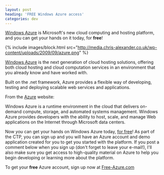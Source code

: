 ```yaml
---
layout: post
heading: 'FREE Windows Azure access'
categories: dev
---
```


[Windows Azure](http://free-azure.com) is Microsoft's new cloud computing and hosting platform, and you can get your hands on it today, for **free**!

{% include images/block.html src="http://media.chris-alexander.co.uk/wp-content/uploads/2009/09/azure.png" %}

[Windows Azure](http://free-azure.com) is the next generation of cloud hosting solutions, offering both cloud hosting and cloud computation services in an environment that you already know and have worked with.

Built on the .net framework, Azure provides a flexible way of developing, testing and deploying scalable web services and applications.

From the [Azure](http://www.microsoft.com/azure) website:

Windows Azure is a runtime environment in the cloud that delivers on-demand compute, storage, and automated systems management. Windows Azure provides developers with the ability to host, scale, and manage Web applications on the Internet through Microsoft data centers.

Now *you* can get your hands on Windows Azure today, [for free](http://free-azure.com)! As part of the CTP, you can sign up and you will have an Azure account and demo application created for you to get you started with the platform. If you post a comment below when you sign up (don't forget to leave your e-mail!), I'll also make sure you get access to high-quality material on Azure to help you begin developing or learning more about the platform.

To get your **free** Azure account, sign up now at [Free-Azure.com](http://free-azure.com)
